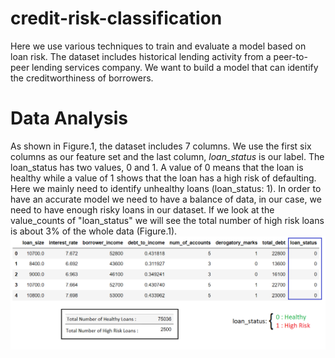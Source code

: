 # credit-risk-classification
Here we use various techniques to train and evaluate a model based on loan risk. The dataset includes historical lending activity from a peer-to-peer lending services company. We want to build a model that can identify the creditworthiness of borrowers. 
# Data Analysis
As shown in Figure.1, the dataset includes 7 columns. We use the first six columns as our feature set and the last column, *loan_status* is our label. The loan_status has two values, 0 and 1. A value of 0 means that the loan is healthy while a value of 1 shows that the loan has a high risk of defaulting. Here we mainly need to identify unhealthy loans (loan_status: 1). In order to have an accurate model we need to have a balance of data, in our case, we need to have enough risky loans in our dataset. If we look at the value_counts of "loan_status" we will see the total number of high risk loans is about 3% of the whole data (Figure.1).
![Figure.1](images/data_overview.png)

